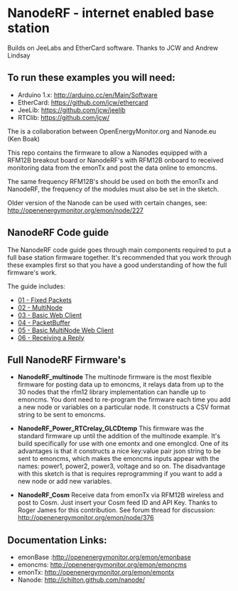 # NanodeRF - internet enabled base station

Builds on JeeLabs and EtherCard software. Thanks to JCW and Andrew Lindsay

## To run these examples you will need:
* Arduino 1.x:				http://arduino.cc/en/Main/Software
* EtherCard: 					https://github.com/jcw/ethercard
* JeeLib: 					   https://github.com/jcw/jeelib
* RTClib:         https://github.com/jcw/                                                                                                   

The is a collaboration between OpenEnergyMonitor.org and Nanode.eu (Ken Boak) 

This repo contains the firmware to allow a Nanodes equipped with a RFM12B breakout board or NanodeRF's with RFM12B onboard to received monitoring data from the emonTx and post the data online to emoncms.

The same frequency RFM12B's should be used on both the emonTx and NanodeRF, the frequency of the modules must also be set in the sketch.
 
Older version of the Nanode can be used with certain changes, see: http://openenergymonitor.org/emon/node/227

## NanodeRF Code guide
The NanodeRF code guide goes through main components required to put a full base station firmware together. It's recommended that you work through these examples first so that you have a good understanding of how the full firmware's work.

The guide includes:

* [01 - Fixed Packets](https://github.com/openenergymonitor/NanodeRF/blob/master/Guide/a_FixedPackets/a_FixedPackets.ino)
* [02 - MultiNode](https://github.com/openenergymonitor/NanodeRF/blob/master/Guide/b_MultiNode/b_MultiNode.ino)
* [03 - Basic Web Client](https://github.com/openenergymonitor/NanodeRF/blob/master/Guide/c_BasicWebClient/c_BasicWebClient.ino)
* [04 - PacketBuffer](https://github.com/openenergymonitor/NanodeRF/blob/master/Guide/d_PacketBuffer/d_PacketBuffer.ino)
* [05 - Basic MultiNode Web Client](https://github.com/openenergymonitor/NanodeRF/blob/master/Guide/e_BasicMultiNodeWebClient/e_BasicMultiNodeWebClient.ino)
* [06 - Receiving a Reply](https://github.com/openenergymonitor/NanodeRF/blob/master/Guide/f_ReceivingReply/f_ReceivingReply.ino)

## Full NanodeRF Firmware's

* **NanodeRF_multinode**
The multinode firmware is the most flexible firmware for posting data up to emoncms, it relays data from up to the 30 nodes that the rfm12 library implementation can handle up to emoncms. You dont need to re-program the firmware each time you add a new node or variables on a particular node. It constructs a CSV format string to be sent to emoncms.

* **NanodeRF_Power_RTCrelay_GLCDtemp**
This firmware was the standard firmware up until the addition of the multinode example. It's build specifically for use with one emontx and one emonglcd. One of its advantages is that it constructs a nice key:value pair json string to be sent to emoncms, which makes the emoncms inputs appear with the names: power1, power2, power3, voltage and so on. The disadvantage with this sketch is that is requires reprogramming if you want to add a new node or add new variables.

* **NanodeRF_Cosm**
Receive data from emonTx via RFM12B wireless and post to Cosm. Just insert your Cosm feed ID and API Key. Thanks to Roger James for this contribution. See forum thread for discussion: http://openenergymonitor.org/emon/node/376

## Documentation Links:
* emonBase :http://openenergymonitor.org/emon/emonbase
* emoncms: http://openenergymonitor.org/emon/emoncms
* emonTx: http://openenergymonitor.org/emon/emontx
* Nanode: http://ichilton.github.com/nanode/
 
